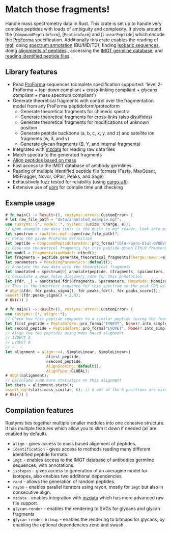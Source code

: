 # Match those fragments!

Handle mass spectrometry data in Rust. This crate is set up to handle very complex peptides with
loads of ambiguity and complexity. It pivots around the [`CompoundPeptidoform`], [`Peptidoform`] and [`LinearPeptide`]
which encode the [ProForma](https://github.com/HUPO-PSI/ProForma) specification. Additionally
this crate enables the reading of [mgf](rawfile::mgf), doing [spectrum annotation](RawSpectrum::annotate)
(BU/MD/TD), finding [isobaric sequences](find_isobaric_sets), doing [alignments of peptides](align::align)
, accessing the [IMGT germline database](imgt), and [reading identified peptide files](identification).

## Library features

 - Read [ProForma](https://github.com/HUPO-PSI/ProForma) sequences (complete specification supported: 'level 2-ProForma + top-down compliant + cross-linking compliant + glycans compliant + mass spectrum compliant')
 - Generate theoretical fragments with control over the fragmentation model from any ProForma peptidoform/proteoform
   - Generate theoretical fragments for chimeric spectra
   - Generate theoretical fragments for cross-links (also disulfides)
   - Generate theoretical fragments for modifications of unknown position
   - Generate peptide backbone (a, b, c, x, y, and z) and satellite ion fragments (w, d, and v)
   - Generate glycan fragments (B, Y, and internal fragments)
 - Integrated with [mzdata](https://crates.io/crates/mzdata) for reading raw data files
 - Match spectra to the generated fragments
 - [Align peptides based on mass](https://pubs.acs.org/doi/10.1021/acs.jproteome.4c00188)
 - Fast access to the IMGT database of antibody germlines
 - Reading of multiple identified peptide file formats (Fasta, MaxQuant, MSFragger, Novor, OPair, Peaks, and Sage)
 - Exhaustively fuzz tested for reliability (using [cargo-afl](https://crates.io/crates/cargo-afl))
 - Extensive use of [uom](https://docs.rs/uom/latest/uom/) for compile time unit checking

## Example usage

```rust
# fn main() -> Result<(), rustyms::error::CustomError> {
# let raw_file_path = "data/annotated_example.mgf";
use rustyms::{*, model::*, system::{usize::Charge, e}};
// Open example raw data (this is the built in mgf reader, look into mzdata for more advanced raw file readers)
let spectrum = rawfile::mgf::open(raw_file_path)?;
// Parse the given ProForma definition
let peptide = CompoundPeptidoformIon::pro_forma("[Gln->pyro-Glu]-QVQEVSERTHGGNFD", None)?;
// Generate theoretical fragments for this peptide given EThcD fragmentation
let model = FragmentationModel::ethcd();
let fragments = peptide.generate_theoretical_fragments(Charge::new::<e>(2), &model);
let parameters = MatchingParameters::default();
// Annotate the raw data with the theoretical fragments
let annotated = spectrum[0].annotate(peptide, &fragments, &parameters, MassMode::Monoisotopic);
// Calculate a peak false discovery rate for this annotation 
let (fdr, _) = annotated.fdr(&fragments, &parameters, MassMode::Monoisotopic);
// This is the incorrect sequence for this spectrum so the peak FDR will indicate this
# dbg!(&fdr, fdr.peaks_sigma(), fdr.peaks_fdr(), fdr.peaks_score());
assert!(fdr.peaks_sigma() > 2.0);
# Ok(()) }
```

```rust
# fn main() -> Result<(), rustyms::error::CustomError> {
use rustyms::{*, align::*};
// Check how this peptide compares to a similar peptide (using the feature `align`)
let first_peptide = Peptidoform::pro_forma("IVQEVT", None)?.into_simple_linear().unwrap();
let second_peptide = Peptidoform::pro_forma("LVQVET", None)?.into_simple_linear().unwrap();
// Align the two peptides using mass based alignment
// IVQEVT A
// LVQVET B
// ─  ╶╴
let alignment = align::<4, SimpleLinear, SimpleLinear>(
                  &first_peptide, 
                  &second_peptide,
                  AlignScoring::default(), 
                  AlignType::GLOBAL);
# dbg!(&alignment);
// Calculate some more statistics on this alignment
let stats = alignment.stats();
assert_eq!(stats.mass_similar, 6); // 6 out of the 6 positions are mass similar
# Ok(()) }
```

## Compilation features

Rustyms ties together multiple smaller modules into one cohesive structure.
It has multiple features which allow you to slim it down if needed (all are enabled by default).
* `align` - gives access to mass based alignment of peptides.
* `identification` - gives access to methods reading many different identified peptide formats.
* `imgt` - enables access to the IMGT database of antibodies germline sequences, with annotations.
* `isotopes` - gives access to generation of an averagine model for isotopes, also enables two additional dependencies.
* `rand` - allows the generation of random peptides.
* `rayon` - enables parallel iterators using rayon, mostly for `imgt` but also in consecutive align.
* `mzdata` - enables integration with [mzdata](https://github.com/mobiusklein/mzdata) which has more advanced raw file support.
* `glycan-render` - enables the rendering to SVGs for glycans and glycan fragments
* `glycan-render-bitmap` - enables the rendering to bitmaps for glycans, by enabling the optional dependencies zeno and swash
